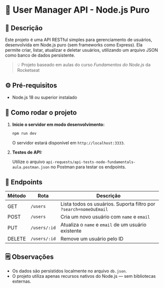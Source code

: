 # 👤 User Manager API - Node.js Puro

## 📝 Descrição

Este projeto é uma API RESTful simples para gerenciamento de usuários, desenvolvida em Node.js puro (sem frameworks como Express).
Ela permite criar, listar, atualizar e deletar usuários, utilizando um arquivo JSON como banco de dados persistente.

> 💡 Projeto baseado em aulas do curso *Fundamentos do Node.js* da Rocketseat

## ⚙️ Pré-requisitos

* Node.js 18 ou superior instalado

## 🚀 Como rodar o projeto

1. **Inicie o servidor em modo desenvolvimento:**

   ```sh
   npm run dev
   ```
   O servidor estará disponível em `http://localhost:3333`.

2. **Testes de API:**

   Utilize o arquivo `api-requests/api-tests-node-fundamentals-aula.postman.json` no Postman para testar os endpoints.


## 📌 Endpoints

| Método | Rota         | Descrição                                                         |
| ------ | ------------ | ----------------------------------------------------------------- |
| GET    | `/users`     | Lista todos os usuários. Suporta filtro por `?search=nomeOuEmail` |
| POST   | `/users`     | Cria um novo usuário com `name` e `email`                         |
| PUT    | `/users/:id` | Atualiza o `name` e `email` de um usuário existente               |
| DELETE | `/users/:id` | Remove um usuário pelo ID                                         |


## 🗒️ Observações

* Os dados são persistidos localmente no arquivo `db.json`.
* O projeto utiliza apenas recursos nativos do Node.js — sem bibliotecas externas.
